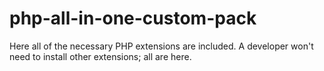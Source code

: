 # php-all-in-one-custom-pack
Here all of the necessary PHP extensions are included. A developer won't need to install other extensions; all are here.
